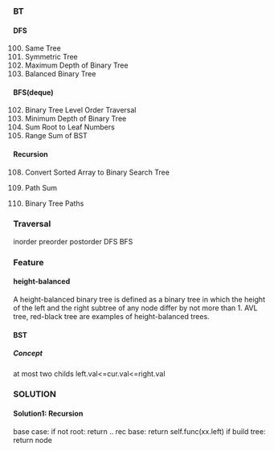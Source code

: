 ### BT
#### DFS
100. Same Tree
101. Symmetric Tree
104. Maximum Depth of Binary Tree
110. Balanced Binary Tree
#### BFS(deque)
102. Binary Tree Level Order Traversal
111. Minimum Depth of Binary Tree
129. Sum Root to Leaf Numbers
938. Range Sum of BST
#### Recursion
108. Convert Sorted Array to Binary Search Tree
112. Path Sum




257. Binary Tree Paths



### Traversal
inorder
preorder
postorder
DFS 
BFS

### Feature
#### height-balanced
A height-balanced binary tree is defined as a binary tree in which the height of the left and the right subtree of any node differ by not more than 1. AVL tree, red-black tree are examples of height-balanced trees. 

#### BST
##### Concept
at most two childs
left.val<=cur.val<=right.val


### SOLUTION
#### Solution1: Recursion
base case: if not root: return ..
rec base: return self.func(xx.left)
if build tree: return node